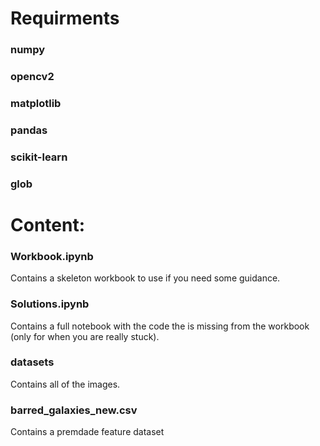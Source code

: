 # Requirments

### numpy
### opencv2
### matplotlib
### pandas
### scikit-learn
### glob

# Content:

### Workbook.ipynb
Contains a skeleton workbook to use if you need some guidance.

### Solutions.ipynb
Contains a full notebook with the code the is missing from the workbook (only for when you are really stuck).

### datasets
Contains all of the images.

### barred_galaxies_new.csv
Contains a premdade feature dataset

